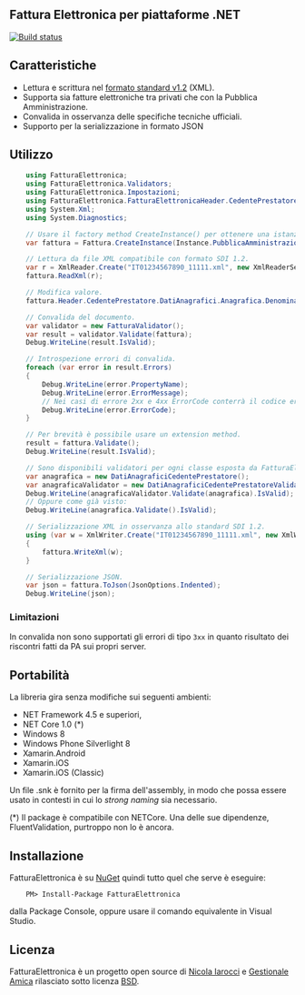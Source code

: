 ﻿## Fattura Elettronica per piattaforme .NET
[![Build status](https://ci.appveyor.com/api/projects/status/gft4hjbct0xgwogq?svg=true)](https://ci.appveyor.com/project/nicolaiarocci/fatturaelettronica-net)

## Caratteristiche
- Lettura e scrittura nel [formato standard v1.2][pa] (XML).
- Supporta sia fatture elettroniche tra privati che con la Pubblica Amministrazione.
- Convalida in osservanza delle specifiche tecniche ufficiali.
- Supporto per la serializzazione in formato JSON

## Utilizzo
```cs
    using FatturaElettronica;
    using FatturaElettronica.Validators;
    using FatturaElettronica.Impostazioni;
    using FatturaElettronica.FatturaElettronicaHeader.CedentePrestatore;
    using System.Xml;
    using System.Diagnostics;

    // Usare il factory method CreateInstance() per ottenere una istanza di Fattura.
    var fattura = Fattura.CreateInstance(Instance.PubblicaAmministrazione);

    // Lettura da file XML compatibile con formato SDI 1.2.
    var r = XmlReader.Create("IT01234567890_11111.xml", new XmlReaderSettings { IgnoreWhitespace = true });
    fattura.ReadXml(r);

    // Modifica valore.
    fattura.Header.CedentePrestatore.DatiAnagrafici.Anagrafica.Denominazione = "Bianchi Srl";

    // Convalida del documento.
    var validator = new FatturaValidator();
    var result = validator.Validate(fattura);
    Debug.WriteLine(result.IsValid);

    // Introspezione errori di convalida.
    foreach (var error in result.Errors)
    {
        Debug.WriteLine(error.PropertyName);
        Debug.WriteLine(error.ErrorMessage);
        // Nei casi di errore 2xx e 4xx ErrorCode conterrà il codice errore (es: "00423").
        Debug.WriteLine(error.ErrorCode);
    }

    // Per brevità è possibile usare un extension method.
    result = fattura.Validate();
    Debug.WriteLine(result.IsValid);

    // Sono disponibili validatori per ogni classe esposta da FatturaElettronica.
    var anagrafica = new DatiAnagraficiCedentePrestatore();
    var anagraficaValidator = new DatiAnagraficiCedentePrestatoreValidator();
    Debug.WriteLine(anagraficaValidator.Validate(anagrafica).IsValid);
    // Oppure come già visto:
    Debug.WriteLine(anagrafica.Validate().IsValid);

    // Serializzazione XML in osservanza allo standard SDI 1.2.
    using (var w = XmlWriter.Create("IT01234567890_11111.xml", new XmlWriterSettings { Indent = true }))
    {
        fattura.WriteXml(w);
    }

    // Serializzazione JSON.
    var json = fattura.ToJson(JsonOptions.Indented);
    Debug.WriteLine(json);
```
### Limitazioni
In convalida non sono supportati gli errori di tipo `3xx` in quanto risultato dei riscontri fatti da PA sui propri server. 

## Portabilità
La libreria gira senza modifiche sui seguenti ambienti:

- NET Framework 4.5 e superiori,
- NET Core 1.0 (*)
- Windows 8
- Windows Phone Silverlight 8
- Xamarin.Android
- Xamarin.iOS
- Xamarin.iOS (Classic)

Un file .snk è fornito per la firma dell'assembly, in modo che possa essere usato in contesti in cui lo *strong naming* sia necessario.

(*) Il package è compatibile con NETCore. Una delle sue dipendenze, FluentValidation, purtroppo non lo è ancora.

## Installazione
FatturaElettronica è su [NuGet][nuget] quindi tutto quel che serve è eseguire:

```
	PM> Install-Package FatturaElettronica
```
dalla Package Console, oppure usare il comando equivalente in Visual Studio.

## Licenza
FatturaElettronica è un progetto open source di [Nicola Iarocci][ni] e [Gestionale Amica][ga] rilasciato sotto licenza [BSD][bsd].

[pa]: http://www.fatturapa.gov.it/export/fatturazione/sdi/Specifiche_tecniche_del_formato_FatturaPA_v1.2.pdf 
[bo]: http://github.com/FatturaElettronica/BusinessObjects 
[bsd]: http://github.com/FatturaElettronica/FatturaElettronica.NET/blob/master/LICENSE
[ga]: http://gestionaleamica.com
[ni]: https://nicolaiarocci.com
[nuget]: https://www.nuget.org/packages/FatturaElettronica/
